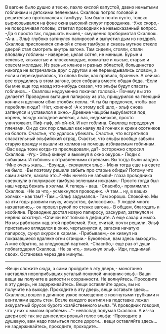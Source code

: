   В вагоне было душно и тесно, пахло кислой капустой, давно немытыми гоблинами и детскими пеленками. Скаллош потряс головой и решительно протолкался к тамбуру. Там было почти пусто, только вырисовывался на фоне окна высокий силуэт проводника.
-Уже скоро,- не поворачивая головы, ответил проводник на невысказанный вопрос.
-Да я просто так, подышать вышел,- смущенно пробормотал Скаллош.
-А-а...
Эльф глубоко затянулся папиросой и выпустил дым из ноздрей. Скаллош прислонился спиной к стене тамбура и сквозь мутное стекло дверей стал смотреть внутрь вагона. Там сидели, стояли, спали вповалку гоблины - наверное, целая сотня, не меньше. Бурые и зеленые, клыкастые и плоскомордые, лохматые и лысые, старые и совсем молодые. Из разных кланов и разных областей, большинство никогда не встречались друг с другом и не перекидывались словом, а если и перекидывались, то слова были, как правило, бранные. А сейчас все сгрудились в этом вагоне, всех собрала вместе общая беда.
-Если бы мне еще год назад кто-нибудь сказал, что эльфы будут спасать гоблинов...- Скаллош недоуменно покачал головой.- Почему вы это делаете?
Проводник вытащил папиросу из рта, прищурился на тлеющий кончик и щелчком сбил столбик пепла.
-А ты бы предпочел, чтобы вас перебили люди?
-Нет, конечно!
-А к этому всё шло,- эльф снова затянулся и уставился в окно.- Древние чащобы вырубаются под корень, всюду холодное железо, а вас, недомерков, просто уничтожают. Пиф-паф, ой-ой-ой. И нет гоблина.
Скаллош передернул плечами. Он до сих пор слышал как наяву лай гончих и крики охотников на болоте. Счастье, что удалось убежать. Счастье, что встретился спасательный эльфийский отряд. Счастье, что эльфы вообще забыли старую вражду и вышли из холмов на помощь избиваемым гоблинам.
-Вас ведь тоже когда-то преследовали, да?- осторожно спросил Скаллош.
-Угу.- Эльф кивнул и выкинул в окно окурок.- Люди с собаками. И гоблины с отравленными стрелами. Вы тогда были заодно.
-Мне очень жаль...
-Ерунда,- скривился эльф.- Меня тогда еще на свете не было.
-Вы поэтому решили забыть про старые обиды? Потому что сами знаете, каково это..?
-Мы ничего не забыли!- глаза проводника сверкнули в полумраке тамбура зелеными искрами.- Просто тогда был наш черед бежать в холмы. А теперь - ваш.
-Спасибо,- промямлил Скаллош.
-Не за что,- усмехнулся проводник.
-А там... ну, в ваших холмах - как там?
-Там...-Эльф задумался.- Там хорошо. Спокойно. Мы за эти годы развили науку, искусство, философию... У людей много нахватались,- он провел рукой по стенке вагона.- В общем, благодать и изобилие.
Проводник достал новую папиросу, раскурил, затянулся и нервно хохотнул.
-Спички вот только в дефиците. А еще сахар и мыло. Но мы работаем над этой проблемой. Уже, считай, почти решили.
Эльф пристально вгляделся в окно, чертыхнулся и, загасив начатую папиросу, сунул окурок в карман.
-Прибываем,- он кивнул на показавшиеся вдалеке огни станции.- Буколесье, вам здесь выходить. А мне обратно, за следующей партией.
-Спасибо,- еще раз от души поблагодарил Скаллош.
-Не за что,- хмыкнул эльф.- Иди, поднимай своих. Остановка через две минуты.
***************
-Вещи сложите сюда, а сами пройдите в эту дверь,- монотонно наставлял новоприбывших усталый пожилой чиновник-эльф.- Ваши вещи вы получите в целости и сохранности. Не волнуйтесь. Проходите в эту дверь, не задерживайтесь. Вещи оставляйте здесь, вы их получите на выходе. Проходите в эту дверь, вещи оставьте здесь...
Скалллош вошел в длинное узкое помещение с изогнутыми трубками и вентилями вдоль стен. Возле каждого вентиля на подставке лежал аккуратный брусок бурого хозяйственного мыла.
"А проводник говорил, что у них с мылом проблемы..."- невпопад подумал Скаллош.
А из-за двери всё так же доносился ровный голос эльфа:
-Проходите в душевую, вам надо помыться после дороги... вещи оставляйте здесь... не задерживайтесь, проходите, проходите...    